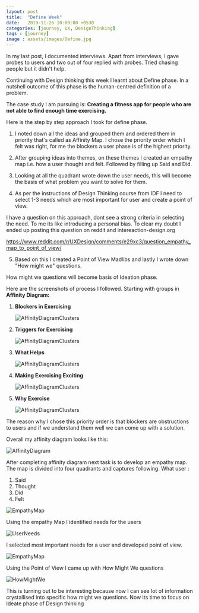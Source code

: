 ```yaml
---
layout: post
title:  "Define Week"
date:   2019-11-26 10:00:00 +0530
categories: [journey, UX, DesignThinking]
tags : [journey]
image : assets/images/Define.jpg
---
```


In my last post, I documented interviews. Apart from interviews, I gave probes to users and two out of four replied with probes. Tried chasing people but it didn't help.

Continuing with Design thinking this week I learnt about Define phase.  In a nutshell outcome of this phase is the human-centred definition of a problem. 

The case study I am pursuing is: **Creating a fitness app for people who are not able to find enough time exercising.** 

Here is the step by step approach I took for define phase.  

1. I noted down all the ideas and grouped them and ordered them in priority that's called as Affinity Map.   I chose the priority order which I felt was right, for me the blockers a user phase is of the highest priority. 

2. After grouping ideas into themes, on these themes I created an empathy map i.e. how a user thought and felt. Followed by filling up Said and Did. 

3. Looking at all the quadrant wrote down the user needs, this will become the basis of what problem you want to solve for them.

4. As per the instructions of Design Thinking course from IDF I need to select 1-3 needs which are most important for user and create a point of view. 

I have a question on this approach, dont see a strong criteria in selecting the need. To me its like introducing a personal bias.  To clear my doubt I ended up posting this question on reddit and intereaction-design.org

https://www.reddit.com/r/UXDesign/comments/e29xc3/question_empathy_map_to_point_of_view/

5. Based on this I created a Point of View Madlibs and lastly I wrote down "How might we" questions. 

How might we questions will become basis of Ideation phase.

Here are the screenshots of process I followed.  Starting with groups in **Affinity Diagram:**

1. **Blockers in Exercising**

   ![AffinityDiagramClusters](../assets/images/AffinityDiagram1.jpg)

2. **Triggers for Exercising**

   ![AffinityDiagramClusters](../assets/images/AffinityDiagram2.jpg)

3. **What Helps**

   ![AffinityDiagramClusters](../assets/images/AffinityDiagram3.jpg)

4. **Making Exercising Exciting**

   ![AffinityDiagramClusters](../assets/images/AffinityDiagram4.jpg)

5. **Why Exercise**

   ![AffinityDiagramClusters](../assets/images/AffinityDiagram5.jpg)

The reason why I chose this priority order is that blockers are obstructions to users and if we understand them well we can come up with a solution. 

Overall my affinity diagram looks like this:

![AffinityDiagram](../assets/images/affinitydiagram.jpg)



After completing affinity diagram next task is to develop an empathy map.  The map is divided into four quadrants and captures following.  What user :

1. Said
2. Thought
3. Did
4. Felt

![EmpathyMap](../assets/images/empathymap.jpg)

Using the empathy Map I identified needs for the users



![UserNeeds](../assets/images/userneeds.jpg)

I selected most important needs for a user and developed point of view.

![EmpathyMap](../assets/images/pointofview.jpg)

Using the Point of View I came up with How Might We questions

![HowMightWe](../assets/images/howmightwe.jpg)

This is turning out to be interesting because now I can see lot of information crystallised into specific how might we questions.  Now its time to focus on Ideate phase of Design thinking